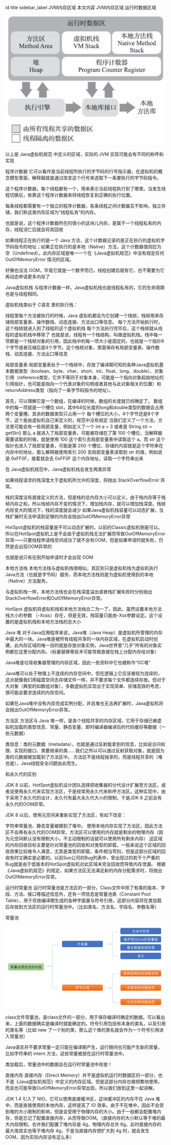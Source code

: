 id	title	sidebar_label
JVM内存区域
本文内容
JVM内存区域
运行时数据区域


![](https://raw.githubusercontent.com/cenzhipeng/knowledge-base/e1cadf21463bd4317b76b973c9776d95c2625957/docs/assets/image-20200114102428689.png)


以上是 Java虚拟机规范 中定义的区域，实际的 JVM 实现可能会有不同的称呼和实现

程序计数器
它可以看作是当前线程所执行的字节码的行号指示器，在虚拟机的概念模型里面，解释器就是通过改变这个行号来选取下一条要执行的字节码指令。

这个程序计数器，每个线程都有一个，用来表示当前线程执行到了哪里。当发生线程切换后，依靠这个程序计数器来将线程恢复到正确的执行位置。

每条线程都需要有一个独立的程序计数器，各条线程之间计数器互不影响，独立存储，我们称这类内存区域为“线程私有”的内存。

也就是说，这个程序计数器所在的很小的这块儿内存，是属于一个线程私有的内存，线程消亡后就会将其回收

如果线程正在执行的是一个 Java 方法，这个计数器记录的是正在执行的虚拟机字节码指令的地址；如果正在执行的是本地（Native）方法，这个计数器值则应为空（Undefined）。此内存区域是唯一一个在《Java虚拟机规范》中没有规定任何 OutOfMemoryError 情况的区域。

好像也没法 OOM，毕竟它就是一个数字而已，线程创建后就有它，也不需要为它再动态申请更多内存了

Java虚拟机栈
与程序计数器一样，Java虚拟机栈也是线程私有的，它的生命周期也是与线程相同。

虚拟机栈类似于 C语言 里的执行栈：

线程里每个方法被执行的时候，Java 虚拟机都会为它创建一个栈帧，栈帧用来存储局部变量表、操作数栈、动态连接、方法出口等信息。
每个方法开始执行时，这个栈帧就进入到了线程的这个虚拟机栈
每个方法执行完毕后，这个栈帧就从线程的虚拟机栈中移除了
也就是说，线程有一个栈结构，叫做虚拟机栈。栈中每一项都是一个栈帧对象的引用，因此栈中的每一项大小是固定的，也就是一个指针8个字节或者压缩后是4个字节。这个栈帧对象，里面保存有局部变量表、操作数栈、动态连接、方法出口等信息

局部变量表
局部变量表处于一个栈帧中，存放了编译期可知的各种Java虚拟机基本数据类型（boolean、byte、char、short、int、float、long、double）、对象引用（reference类型，它并不等同于对象本身，可能是一个指向对象起始地址的引用指针，也可能是指向一个代表对象的句柄或者其他与此对象相关的位置）和returnAddress类型（指向了一条字节码指令的地址）。

首先，可以理解它是一个数组，在编译的时候，数组的长度就已经确定了。
数组中的每一项就是一个槽位 slot，其中64位长度的long和double类型的数据会占用两个变量槽，其余的数据类型只占用一个
每个槽位的大小，4个字节还是8个字节，这个是由虚拟机自己来定义的，规范中没有规定
当我们定义了一个方法，方法里可能会有一些局部变量，例如定义了一个 int a = 3 或者是 String str = getStr() 那么 a 就进入了局部变量表，可能被存储在了第 100 个槽位，当解释器需要读取的时候，就是使用 100 这个索引去局部变量表中读取这个 a。而 str 这个指针也进入了局部变量表，可能是第 200 个槽位，存储的内容就是这个字符串在内存中的地址，那么解释器使用索引 200 去局部变量表读取到 str 的值，例如说是 0xFF0F，接着就会去 0xFF0F 这个内存地址，读取一个字符串出来

在 Java虚拟机规范中，Java虚拟机栈会发生两类异常

如果线程请求的栈深度大于虚拟机所允许的深度，将抛出 StackOverflowError 异常。

栈的深度没有直接定义的方法，但是栈的总内存大小可以定义，由于栈内存等于栈帧内存之和，所以栈帧内存不变的情况下，增加栈内存，就可以增加栈深度。栈帧内存变大的情况下，栈的深度就会减少
如果Java虚拟机栈容量可以动态扩展，当栈扩展时无法申请到足够的内存会抛出OutOfMemoryError异常

HotSpot虚拟机的栈容量是不可以动态扩展的，以前的Classic虚拟机倒是可以。所以在HotSpot虚拟机上是不会由于虚拟机栈无法扩展而导致OutOfMemoryError异常——只要线程申请栈空间成功了就不会有OOM，但是如果申请时就失败，仍然是会出现OOM异常的

也就是说只有在刚开始申请时才会出现 OOM

本地方法栈
本地方法栈与虚拟机栈很相似，其区别只是虚拟机栈为虚拟机执行Java方法（也就是字节码）服务，而本地方法栈则是为虚拟机使用到的本地（Native）方法服务。

与虚拟机栈一样，本地方法栈也会在栈深度溢出或者栈扩展失败时分别抛出StackOverflowError和OutOfMemoryError异常。

HotSpot 虚拟机将虚拟机栈和本地方法栈合二为一了，因此，虽然设置本地方法栈大小的参数 （-Xoss）存在，但是无效，栈容量只能由-Xss参数设定。这个设置的是虚拟机栈和本地方法栈的总大小

Java 堆
对于Java应用程序来说，Java堆（Java Heap）是虚拟机所管理的内存中最大的一块。Java堆是被所有线程共享的一块内存区域，在虚拟机启动时创建。此内存区域的唯一目的就是存放对象实例，Java世界里“几乎”所有的对象实例都在这里分配内存。（标量替换等技术可能导致直接在栈上分配内存给对象）

Java堆是垃圾收集器管理的内存区域，因此一些资料中它也被称作“GC堆”

Java堆可以处于物理上不连续的内存空间中，但在逻辑上它应该被视为连续的，这点就像我们用磁盘空间去存储文件一样，并不要求每个文件都连续存放。但对于大对象（典型的如数组对象），多数虚拟机实现出于实现简单、存储高效的考虑，很可能会要求连续的内存空间。

如果在Java堆中没有内存完成实例分配，并且堆也无法再扩展时，Java虚拟机将会抛出OutOfMemoryError异常。

方法区
方法区与 Java 堆一样，是各个线程共享的内存区域，它用于存储已被虚拟机加载的类型信息、常量、静态变量、即时编译器编译后的代码缓存等数据（一些元数据）

类信息：类的元数据（metadata），也就是通过反射能拿到的信息，比如说访问权限、实现的接口、类要继承的类......我们之所以可以通过反射获取对象，就是因为类的元数据被加载到了方法区中。 方法区不是线程独享的，而是线程共享的（堆也是），Java线程安全问题由此而生。

和永久代的区别

JDK 8 以前，HotSpot虚拟机设计团队选择把收集器的分代设计扩展至方法区，或者说使用永久代来实现方法区，于是经常用永久代来称呼方法区。这种实现中，由于采用了永久代的设计，永久代有最大永久代大小的限制，于是JDK 8 之前会有永久代的OOM异常。

JDK 8 以后，使用元空间来重新实现了方法区，有如下改变：

字符串常量池、静态变量被挪到了堆中。
使用本地内存实现了方法区，因此方法区不会再有永久代的OOM异常，方法区可以使用的内存就是剩余的物理内存（因为元空间默认没有限制大小，不主动限制的话就可以使用所有剩余内存）
这区域的内存回收目标主要是针对常量池的回收和对类型的卸载，一般来说这个区域的回收效果比较难令人满意，尤其是类型的卸载，条件相当苛刻，但是这部分区域的回收有时又确实是必要的。以前Sun公司的Bug列表中，曾出现过的若干个严重的Bug就是由于低版本的HotSpot虚拟机对此区域未完全回收而导致内存泄漏。 根据《Java虚拟机规范》的规定，如果方法区无法满足新的内存分配需求时，将抛出OutOfMemoryError异常。

运行时常量池
运行时常量池是方法区的一部分，Class文件中除了有类的版本、字段、方法、接口等描述信息外，还有一项信息是常量池表（Constant Pool Table），用于存放编译期生成的各种字面量与符号引用，这部分内容将在类加载后存放到方法区的运行时常量池中。（比如类名、方法名、字段名、参数名等）

常量池


![](https://raw.githubusercontent.com/cenzhipeng/knowledge-base/e1cadf21463bd4317b76b973c9776d95c2625957/docs/assets/1111824-20190422110927913-1003646094.png)


class文件常量池，是class文件的一部分，用于保存编译时确定的数据。可以看出来，上面的数据确实是编译时就能确定的。符号引用包括有本身的类名，以及引用的类名等（比如 new 了一个别的类，那么这个类的类名就会作为一个符号引用进入常量池）

Java语言并不要求常量一定只能在编译期产生，运行期间也可能产生新的常量，比如字符串的 intern 方法，这些常量被放在运行时常量池中。

类加载后，常量池中的数据会在运行时常量池中存放！

直接内存
直接内存（Direct Memory）并不是虚拟机运行时数据区的一部分，也不是《Java虚拟机规范》中定义的内存区域。但是这部分内存也被频繁地使用，而且也可能导致OutOfMemoryError异常出现，所以我们放到这里一起讲解。

JDK 1.4 引入了 NIO，它可以使用直接缓冲区，这块缓冲区的内存不在 Java 堆中，而是直接使用的本地内存，这样提高了 IO 效率。由于不在堆中，因此不会受到堆的大小限制的影响，但是会受限于物理内存的大小。由于一般都会配置堆内存，但是忘记了配置直接内存，从而导致OOM。（直接内存的大小默认等于堆的最大内存限制，也许我们配置了堆内存是 4g，物理内存总共 6g，此时直接内存的最大值其实也等于堆内存 4g，于是当直接内存想扩大到 4g 时，就会发生 OOM，因为实际内存没有这么多）